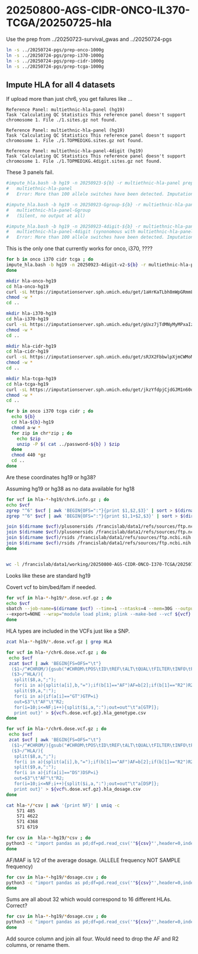 
#	20250800-AGS-CIDR-ONCO-IL370-TCGA/20250725-hla



Use the prep from ../20250723-survival_gwas and ../20250724-pgs


```BASH
ln -s ../20250724-pgs/prep-onco-1000g
ln -s ../20250724-pgs/prep-i370-1000g
ln -s ../20250724-pgs/prep-cidr-1000g
ln -s ../20250724-pgs/prep-tcga-1000g
```


##  Impute HLA for all 4 datasets

If upload more than just chr6, you get failures like ...
```
Reference Panel: multiethnic-hla-panel (hg19)
Task 'Calculating QC Statistics This reference panel doesn't support chromosome 1. File ./1.sites.gz not found.

Reference Panel: multiethnic-hla-panel (hg19)
Task 'Calculating QC Statistics This reference panel doesn't support chromosome 1. File ./1.TOPMED1KG.sites.gz not found.

Reference Panel: multiethnic-hla-panel-4digit (hg19)
Task 'Calculating QC Statistics This reference panel doesn't support chromosome 1. File ./1.TOPMED1KG.4digit.sites.gz not found.
```


These 3 panels fail.

```BASH
#impute_hla.bash -b hg19 -n 20250923-${b} -r multiethnic-hla-panel prep-${b}-1000g/${b}-updated-chr6.vcf.gz | sh
#	multiethnic-hla-panel
#	Error: More than 100 allele switches have been detected. Imputation cannot be started!

#impute_hla.bash -b hg19 -n 20250923-Ggroup-${b} -r multiethnic-hla-panel-Ggroup prep-${b}-1000g/${b}-updated-chr6.vcf.gz | sh
#	multiethnic-hla-panel-Ggroup
#	(Silent, no output at all)

#impute_hla.bash -b hg19 -n 20250923-4digit-${b} -r multiethnic-hla-panel-4digit prep-${b}-1000g/${b}-updated-chr6.vcf.gz | sh
#	multiethnic-hla-panel-4digit (synonomous with multiethnic-hla-panel?)
#	Error: More than 100 allele switches have been detected. Imputation cannot be started!
```


This is the only one that currently works for onco, i370, ????

```BASH
for b in onco i370 cidr tcga ; do
impute_hla.bash -b hg19 -n 20250923-4digit-v2-${b} -r multiethnic-hla-panel-4digit-v2 prep-${b}-1000g/${b}-updated-chr6.vcf.gz | sh
done
```



```BASH
mkdir hla-onco-hg19
cd hla-onco-hg19
curl -sL https://imputationserver.sph.umich.edu/get/1aHrKaTLbh8mWpGRmmLejmhVCFfjrfKW8AO9iQQn | bash
chmod -w *
cd ..

mkdir hla-i370-hg19
cd hla-i370-hg19
curl -sL https://imputationserver.sph.umich.edu/get/gUxz7jTdMNyMyMPxaIzmpXapyhgGH6qML50cIOkC | bash
chmod -w *
cd ..

mkdir hla-cidr-hg19
cd hla-cidr-hg19
curl -sL https://imputationserver.sph.umich.edu/get/sRJX2FbbwlpXjmCWMoM4niyAbDcMt0Amcgvicunl | bash
chmod -w *
cd ..

mkdir hla-tcga-hg19
cd hla-tcga-hg19
curl -sL https://imputationserver.sph.umich.edu/get/jkzYfdpjCjdGJM1n60oy05yzhLGiFs9Sx2jWkaxf | bash
chmod -w *
cd ..
```



```BASH
for b in onco i370 tcga cidr ; do
  echo ${b}
  cd hla-${b}-hg19
  chmod a-w *
  for zip in chr*zip ; do
    echo $zip
    unzip -P $( cat ../password-${b} ) $zip
  done
  chmod 440 *gz
  cd ..
done
```


Are these coordinates hg19 or hg38?


Assuming hg19 or hg38 as no data available for hg18

```BASH
for vcf in hla-*-hg19/chr6.info.gz ; do
echo $vcf
zgrep "^6" $vcf | awk 'BEGIN{OFS=":"}{print $1,$2,$3}' | sort > $(dirname $vcf)/rsids
zgrep "^6" $vcf | awk 'BEGIN{OFS=":"}{print $1,1+$2,$3}' | sort > $(dirname $vcf)/plusonersids

join $(dirname $vcf)/plusonersids /francislab/data1/refs/sources/ftp.ncbi.nih.gov/snp/organisms/human_9606_b151_GRCh37p13/VCF/common_rsids > $( dirname $vcf)/hg19_common_plusonersids
join $(dirname $vcf)/plusonersids /francislab/data1/refs/sources/ftp.ncbi.nih.gov/snp/organisms/human_9606_b151_GRCh38p7/VCF/common_rsids > $( dirname $vcf)/hg38_common_plusonersids
join $(dirname $vcf)/rsids /francislab/data1/refs/sources/ftp.ncbi.nih.gov/snp/organisms/human_9606_b151_GRCh37p13/VCF/common_rsids > $( dirname $vcf)/hg19_common_rsids
join $(dirname $vcf)/rsids /francislab/data1/refs/sources/ftp.ncbi.nih.gov/snp/organisms/human_9606_b151_GRCh38p7/VCF/common_rsids > $( dirname $vcf)/hg38_common_rsids
done


wc -l /francislab/data1/working/20250800-AGS-CIDR-ONCO-I370-TCGA/20250725-hla/hla-*/*ids
```

Looks like these are standard hg19


Covert vcf to bim/bed/fam if needed.
```BASH
for vcf in hla-*-hg19/*.dose.vcf.gz ; do
echo $vcf
sbatch --job-name=$(dirname $vcf) --time=1 --ntasks=4 --mem=30G --output=${vcf}.makebed.${date}.txt \
--export=NONE --wrap="module load plink; plink --make-bed --vcf ${vcf} --out ${vcf%%.vcf.gz}"
done
```


HLA types are included in the VCFs just like a SNP.

```BASH
zcat hla-*-hg19/*.dose.vcf.gz | grep HLA
```




```BASH
for vcf in hla-*/chr6.dose.vcf.gz ; do
 echo $vcf
 zcat $vcf | awk 'BEGIN{FS=OFS="\t"}
  ($1~/^#CHROM/){gsub("#CHROM\tPOS\tID\tREF\tALT\tQUAL\tFILTER\tINFO\tFORMAT","NAME\tAF\tR2",$0);print $0}
  ($3~/^HLA/){
   split($8,a,";");
   for(i in a){split(a[i],b,"=");if(b[1]=="AF")AF=b[2];if(b[1]=="R2")R2=b[2]}
   split($9,a,":");
   for(i in a){if(a[i]=="GT")GTP=i}
   out=$3"\t"AF"\t"R2;
   for(i=10;i<=NF;i++){split($i,a,":");out=out"\t"a[GTP]};
   print out}' > ${vcf%.dose.vcf.gz}.hla_genotype.csv
done

for vcf in hla-*/chr6.dose.vcf.gz ; do
 echo $vcf
 zcat $vcf | awk 'BEGIN{FS=OFS="\t"}
  ($1~/^#CHROM/){gsub("#CHROM\tPOS\tID\tREF\tALT\tQUAL\tFILTER\tINFO\tFORMAT","NAME\tAF\tR2",$0);print $0}
  ($3~/^HLA/){
   split($8,a,";");
   for(i in a){split(a[i],b,"=");if(b[1]=="AF")AF=b[2];if(b[1]=="R2")R2=b[2]}
   split($9,a,":");
   for(i in a){if(a[i]=="DS")DSP=i}
   out=$3"\t"AF"\t"R2;
   for(i=10;i<=NF;i++){split($i,a,":");out=out"\t"a[DSP]};
   print out}' > ${vcf%.dose.vcf.gz}.hla_dosage.csv
done
```


```BASH
cat hla-*/*csv | awk '{print NF}' | uniq -c
    571 485
    571 4622
    571 4368
    571 6719
```

```BASH
for csv in  hla-*-hg19/*csv ; do
python3 -c "import pandas as pd;df=pd.read_csv('"${csv}"',header=0,index_col=[0,1,2],sep='\t');row_value_counts=df.apply(lambda row: row.value_counts(), axis=1).fillna(0);row_value_counts.div(len(df.columns),axis=0).to_csv('"${csv%.csv}.freqs.csv"')"
done
```

AF/MAF is 1/2 of the average dosage. (ALLELE frequency NOT SAMPLE frequency)
```BASH
for csv in hla-*-hg19/*dosage.csv ; do
python3 -c "import pandas as pd;df=pd.read_csv('"${csv}"',header=0,index_col=[0,1,2],sep='\t');means=df.mean(axis='columns').div(2,axis=0);print(means)"
done
```


Sums are all about 32 which would correspond to 16 different HLAs. Correct?
```BASH
for csv in hla-*-hg19/*dosage.csv ; do
python3 -c "import pandas as pd;df=pd.read_csv('"${csv}"',header=0,index_col=[0,1,2],sep='\t');print(df.sum(axis='index'))"
done
```


Add source column and join all four.
Would need to drop the AF and R2 columns, or rename them.



